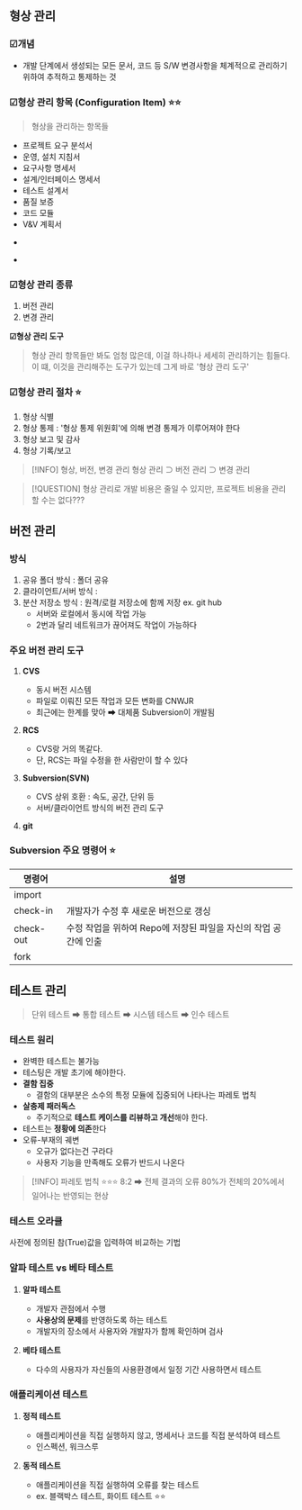 

## 형상 관리 

### **☑개념** 

- 개발 단계에서 생성되는 모든 문서, 코드 등 S/W 변경사항을 체계적으로 관리하기 위하여 추적하고 통제하는 것 


### **☑형상 관리 항목 (Configuration Item) ⭐⭐**

> 형상을 관리하는 항목들 
- 프로젝트 요구 분석서
- 운영, 설치 지침서
- 요구사항 명세서
- 설계/인터페이스 명세서
- 테스트 설계서
- 품질 보증
- 코드 모듈 
- V&V 계획서 
- ~~~프로젝트 개발 비용~~~
- ~~~기능적 평가

### **☑형상 관리 종류** 

1. 버전 관리 
2. 변경 관리 


**☑형상 관리 도구** 

> 형상 관리 항목들만 봐도 엄청 많은데, 이걸 하나하나 세세히 관리하기는 힘들다.
> 이 떄, 이것을 관리해주는 도구가 있는데 그게 바로 '형상 관리 도구'


### **☑형상 관리 절차 ⭐**

1. 형상 식별 
2. 형상 통제 : '형상 통제 위원회'에 의해 변경 통제가 이루어져야 한다
3. 형상 보고 및 감사
4. 형상 기록/보고 


> [!INFO] 형상, 버전, 변경 관리 
> 	형상 관리 ⊃ 버전 관리 ⊃ 변경 관리



>[!QUESTION] 
>형상 관리로 개발 비용은 줄일 수 있지만, 프로젝트 비용을 관리할 수는 없다???


## 버전 관리

### 방식 

1. 공유 폴더 방식 : 폴더 공유
2. 클라이언트/서버 방식 : 
3. 분산 저장소 방식 : 원격/로컬 저장소에 함께 저장 ex. git hub 
	- 서버와 로컬에서 동시에 작업 가능
	- 2번과 달리 네트워크가 끊어져도 작업이 가능하다

### 주요 버전 관리 도구 

1. **CVS**
	- 동시 버전 시스템 
	- 파일로 이뤄진 모든 작업과 모든 변화를 CNWJR 
	- 최근에는 한계를 맞아 ➡ 대체품 Subversion이 개발됨

2. **RCS**
	- CVS랑 거의 똑같다.
	- 단, RCS는 파일 수정을 한 사람만이 할 수 있다

3. **Subversion(SVN)**
	- CVS 상위 호환 : 속도, 공간, 단위 등 
	- 서버/클라이언트 방식의 버전 관리 도구

4. **git** 


### Subversion 주요 명령어 ⭐

| 명령어       | 설명                                     |
| --------- | -------------------------------------- |
| import    |                                        |
| check-in  | 개발자가 수정 후 새로운 버전으로 갱싱                  |
| check-out | 수정 작업을 위하여 Repo에 저장된 파일을 자신의 작업 공간에 인출 |
| fork      |                                        |


## 테스트 관리

> 단위 테스트 ➡ 통합 테스트 ➡ 시스템 테스트 ➡ 인수 테스트 

### 테스트 원리

- 완벽한 테스트는 불가능
- 테스팅은 개발 초기에 해야한다.
- **결함 집중** 
	- 결함의 대부분은 소수의 특정 모듈에 집중되어 나타나는 파레토 법칙
- **살충제 패러독스**
	- 주기적으로 **테스트 케이스를 리뷰하고 개선**해야 한다.
- 테스트는 **정황에 의존**한다 
- 오류-부재의 궤변
	- 오규가 없다는건 구라다
	- 사용자 기능을 만족해도 오류가 반드시 나온다

> [!INFO] 파레토 법칙 ⭐⭐⭐
> 	8:2 ➡ 전체 결과의 오류 80%가 전체의 20%에서 일어나는 반영되는 현상


### 테스트 오라클 

사전에 정의된 참(True)값을 입력하여 비교하는 기법 



### 알파 테스트 vs 베타 테스트 

1. **알파 테스트**
	- 개발자 관점에서 수행
	- **사용상의 문제**를 반영하도록 하는 테스트 
	- 개발자의 장소에서 사용자와 개발자가 함께 확인하며 검사 
	
2. **베타 테스트** 
	- 다수의 사용자가 자신들의 사용환경에서 일정 기간 사용하면서 테스트


### 애플리케이션 테스트 

1. **정적 테스트**
	 - 애플리케이션을 직접 실행하지 않고, 명세서나 코드를 직접 분석하여 테스트
	 - 인스펙션, 워크스루
	   
2. **동적 테스트** 
	- 애플리케이션을 직접 실행하여 오류를 찾는 테스트
	- ex. 블랙박스 테스트, 화이트 테스트 ⭐⭐

